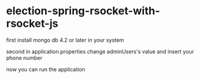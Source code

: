 # election-spring-rsocket-with-rsocket-js

first install mongo db 4.2 or later in your system

second in application.properties change adminUsers's value and insert your phone number

now you can run the application
